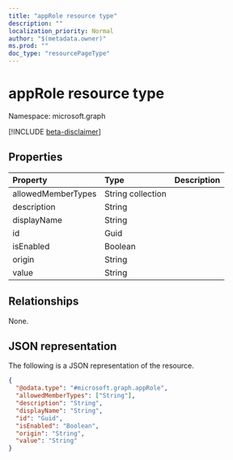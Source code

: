 ```yaml
---
title: "appRole resource type"
description: ""
localization_priority: Normal
author: "$(metadata.owner)"
ms.prod: ""
doc_type: "resourcePageType"
---
```


# appRole resource type

Namespace: microsoft.graph

[!INCLUDE [beta-disclaimer](../../includes/beta-disclaimer.md)]

## Properties

| Property           | Type              | Description |
| :----------------- | :---------------- | :---------- |
| allowedMemberTypes | String collection |             |
| description        | String            |             |
| displayName        | String            |             |
| id                 | Guid              |             |
| isEnabled          | Boolean           |             |
| origin             | String            |             |
| value              | String            |             |

## Relationships

None.

## JSON representation

The following is a JSON representation of the resource.

<!-- {
  "blockType": "resource",
  "@odata.type": "microsoft.graph.appRole",
}
-->

```json
{
  "@odata.type": "#microsoft.graph.appRole",
  "allowedMemberTypes": ["String"],
  "description": "String",
  "displayName": "String",
  "id": "Guid",
  "isEnabled": "Boolean",
  "origin": "String",
  "value": "String"
}
```
